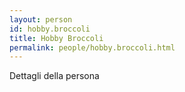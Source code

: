 ```yaml
---
layout: person
id: hobby.broccoli
title: Hobby Broccoli
permalink: people/hobby.broccoli.html
---
```


Dettagli della persona